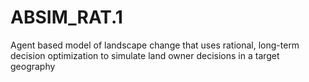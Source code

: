 # ABSIM_RAT.1
Agent based model of landscape change that uses rational, long-term decision optimization to simulate land owner decisions in a target geography
